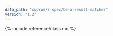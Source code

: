 ```yaml
---
data_path: "cuprum/r-spec/be-a-result-matcher"
version: "1.2"
---
```


{% include reference/class.md %}
